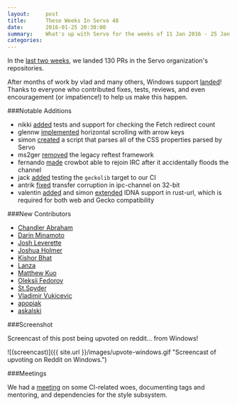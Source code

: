 ```yaml
---
layout:     post
title:      These Weeks In Servo 48
date:       2016-01-25 20:30:00
summary:    What's up with Servo for the weeks of 11 Jan 2016 - 25 Jan 2016
categories:
---
```


In the [last two weeks](https://github.com/pulls?page=1&q=is%3Apr+is%3Amerged+closed%3A2016-01-11..2016-01-25+user%3Aservo), we landed 130 PRs in the Servo organization's repositories.

After months of work by vlad and many others, Windows support [landed](https://github.com/servo/servo/pull/9385)! Thanks to everyone who contributed fixes, tests, reviews, and even encouragement (or impatience!) to help us make this happen.

###Notable Additions

- nikki [added](https://github.com/servo/servo/pull/9391) tests and support for checking the Fetch redirect count
- glennw [implemented](https://github.com/servo/servo/pull/9359) horizontal scrolling with arrow keys
- simon [created](https://github.com/servo/servo/pull/9333) a script that parses all of the CSS properties parsed by Servo
- ms2ger [removed](https://github.com/servo/servo/pull/9293) the legacy reftest framework
- fernando [made](https://github.com/servo/crowbot/pull/33) crowbot able to rejoin IRC after it accidentally floods the channel
- jack [added](https://github.com/servo/saltfs/pull/193) testing the `geckolib` target to our CI
- antrik [fixed](https://github.com/servo/ipc-channel/pull/25) transfer corruption in ipc-channel on 32-bit
- valentin [added](https://github.com/servo/rust-url/pull/119) and simon [extended](https://github.com/servo/rust-url/pull/152) IDNA support in rust-url, which is required for both web and Gecko compatibility


###New Contributors

- [Chandler Abraham](https://github.com/Chandler)
- [Darin Minamoto](https://github.com/DarinM223)
- [Josh Leverette](https://github.com/coder543)
- [Joshua Holmer](https://github.com/shssoichiro)
- [Kishor Bhat](https://github.com/therealkbhat)
- [Lanza](https://github.com/MonsieurLanza)
- [Matthew Kuo](https://github.com/mattkuo)
- [Oleksii Fedorov](https://github.com/waterlink)
- [St.Spyder](https://github.com/stspyder)
- [Vladimir Vukicevic](https://github.com/vvuk)
- [apopiak](https://github.com/apopiak)
- [askalski](https://github.com/askalski)

###Screenshot

Screencast of this post being upvoted on reddit... from Windows!

![(screencast)]({{ site.url }}/images/upvote-windows.gif "Screencast of upvoting on Reddit on Windows.")

###Meetings

We had a [meeting](https://github.com/servo/servo/wiki/Meeting-2016-01-11) on some CI-related woes, documenting tags and mentoring, and dependencies for the style subsystem.
